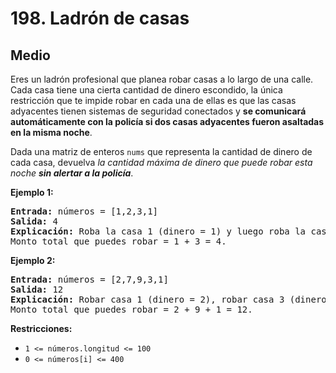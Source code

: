 # 198. Ladrón de casas

## Medio

Eres un ladrón profesional que planea robar casas a lo largo de una calle. Cada casa tiene una cierta cantidad de dinero escondido, la única restricción que te impide robar en cada una de ellas es que las casas adyacentes tienen sistemas de seguridad conectados y **se comunicará automáticamente con la policía si dos casas adyacentes fueron asaltadas en la misma noche**.

Dada una matriz de enteros `nums` que representa la cantidad de dinero de cada casa, devuelva *la cantidad máxima de dinero que puede robar esta noche* ***sin alertar a la policía***.

**Ejemplo 1:**
<pre><strong>Entrada:</strong> números = [1,2,3,1]
<strong>Salida:</strong> 4
<strong>Explicación:</strong> Roba la casa 1 (dinero = 1) y luego roba la casa 3 (dinero = 3).
Monto total que puedes robar = 1 + 3 = 4.
</pre>

**Ejemplo 2:**
<pre><strong>Entrada:</strong> números = [2,7,9,3,1]
<strong>Salida:</strong> 12
<strong>Explicación:</strong> Robar casa 1 (dinero = 2), robar casa 3 (dinero = 9) y robar casa 5 (dinero = 1).
Monto total que puedes robar = 2 + 9 + 1 = 12.
</pre>

**Restricciones:**
- `1 <= números.longitud <= 100`
- `0 <= números[i] <= 400`

